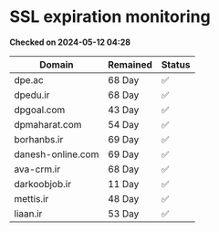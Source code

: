 # SSL expiration monitoring

**Checked on 2024-05-12 04:28**

| Domain | Remained | Status       |
|--------|----------|--------------|
| dpe.ac     | 68 Day   | ✅ |
| dpedu.ir     | 68 Day   | ✅ |
| dpgoal.com     | 43 Day   | ✅ |
| dpmaharat.com     | 54 Day   | ✅ |
| borhanbs.ir     | 69 Day   | ✅ |
| danesh-online.com     | 69 Day   | ✅ |
| ava-crm.ir     | 68 Day   | ✅ |
| darkoobjob.ir     | 11 Day   | ✅ |
| mettis.ir     | 48 Day   | ✅ |
| liaan.ir     | 53 Day   | ✅ |
